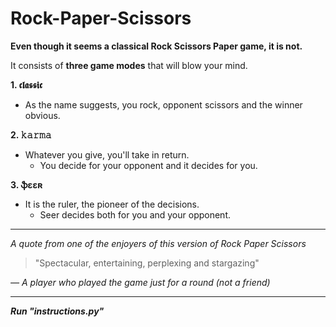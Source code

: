 # Rock-Paper-Scissors

**Even though it seems a classical Rock Scissors Paper game, it is not.**

It consists of **three game modes** that will blow your mind.

**1. 𝖈𝖑𝖆𝖘𝖘𝖎𝖈**
- As the name suggests, you rock, opponent scissors and the winner obvious.

**2. 𝚔𝚊𝚛𝚖𝚊**
- Whatever you give, you'll take in return.
  - You decide for your opponent and it decides for you.
 
**3. ֆɛɛʀ**
- It is the ruler, the pioneer of the decisions.
  - Seer decides both for you and your opponent.

---
_A quote from one of the enjoyers of this version of Rock Paper Scissors_
> "Spectacular, entertaining, perplexing and stargazing"

_— A player who played the game just for a round (not a friend)_

---
**_Run "instructions.py"_**

